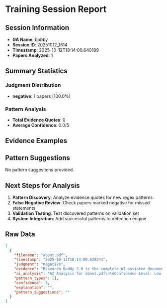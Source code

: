# Training Session Report

## Session Information
- **GA Name**: bobby
- **Session ID**: 20251012_1814
- **Timestamp**: 2025-10-12T18:14:00.640189
- **Papers Analyzed**: 1

## Summary Statistics

### Judgment Distribution
- **negative**: 1 papers (100.0%)

### Pattern Analysis
- **Total Evidence Quotes**: 0
- **Average Confidence**: 0.0/5

## Evidence Examples

## Pattern Suggestions

No pattern suggestions provided.

## Next Steps for Analysis

1. **Pattern Discovery**: Analyze evidence quotes for new regex patterns
2. **False Negative Review**: Check papers marked negative for missed statements  
3. **Validation Testing**: Test discovered patterns on validation set
4. **System Integration**: Add successful patterns to detection engine

## Raw Data

```json
[
  {
    "filename": "about.pdf",
    "timestamp": "2025-10-12T18:14:00.628244",
    "judgment": "negative",
    "evidence": "Research Buddy 2.0 is the complete AI-assisted document analysis platform.\nIt combines two tightly integrated components:\n1. Training Buddy (Graduate Assistant Interface)\nThe interactive front end for researchers and graduate assistants.\nProvides AI-assisted paper-by-paper analysis (10\u201320 papers/hour).\nFeatures: scrollable previews, live highlighting, one-click acceptance/rejection, and smart\ndropdowns.",
    "ai_analysis": "AI Analysis for about.pdf\n\nConfidence Level: Low (0.200)\nRecommendation: Minimal indicators found\nPatterns Detected: None\n\n\nEvidence Excerpts Found: #1 - Ai Explanation\nLikely Location: Introduction/Background\n\u274c MINIMAL or NO positionality detected (Confidence: 0.20) No clear positionality statements were identified in this paper. The author does not explicitly discuss their position, background, or potential biases.\n\n\n#2 - Final Assessment\nLikely Location: Methodology\nThe preliminary findings indicate a lack of identifiable patterns, which raises concerns about the robustness of the data collection and analysis processes. The absence of patterns suggests that either the data collected is insufficiently rich or that the analytical framework applied may not be adequately sensitive to the nuances of the data....\n\n\n\nAI Recommendation:\nWeak indicators found. Recommend manual review for thorough analysis.",
    "pattern_types": [],
    "confidence": 3,
    "explanation": "",
    "pattern_suggestions": ""
  }
]
```
